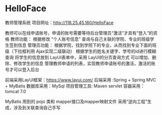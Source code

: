 # HelloFace
教师管理系统
项目网址：http://118.25.45.160/HelloFace

教师可以在线申请账号，申请的账号需要等待后台管理员“激活”才具有“登入”的资格
教师功能：
  	 根据修改 “个人账号信息”
  	 查询与自己关联的学院、专业的班级学生签到信息
管理员功能：
  	 根据学院，找到学院下的专业，从而找到专业下面的班级（下拉框利用 Ajax实现二级联动）
	  根据学生的姓名关键字、学号的id进行模糊查询
	  将学生的信息放到 LayUI表单中，采用 LayUI的分页查询方式
	  可以增加、删除、修改学生的信息
	  管理教师申请的列表，实现教师申请账号的激活，激活的账号才可以登入后台

前端采用LayUI框架：https://www.layui.com/
后端采用 :Spring + Spring MVC + MyBatis
数据库采用：MySql
项目管理工具: Maven
servlet 容器采用：tomcat 7.0

MyBatis 用到的 pojo 类和 mapper接口及mapper映射文件 采用“逆向工程”生成，涉及到关联查询自己手写
